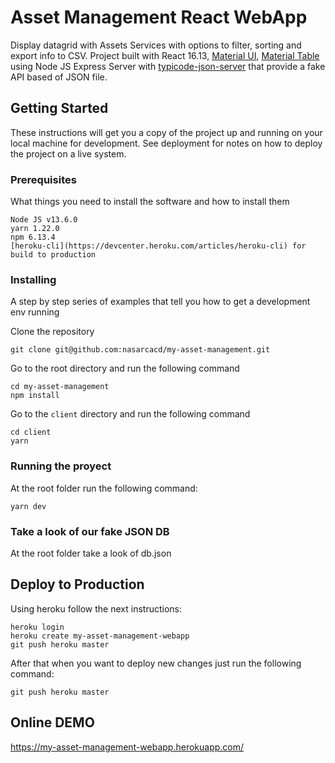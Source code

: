 # Asset Management React WebApp

Display datagrid with Assets Services with options to filter, sorting and export info to CSV. Project built with React 16.13, [Material UI](https://material-ui.com/), [Material Table](https://material-table.com/) using Node JS Express Server with [typicode-json-server](https://github.com/typicode/json-server) that provide a fake API based of JSON file.

## Getting Started

These instructions will get you a copy of the project up and running on your local machine for development. See deployment for notes on how to deploy the project on a live system.

### Prerequisites

What things you need to install the software and how to install them

```
Node JS v13.6.0
yarn 1.22.0
npm 6.13.4
[heroku-cli](https://devcenter.heroku.com/articles/heroku-cli) for build to production
```

### Installing

A step by step series of examples that tell you how to get a development env running

Clone the repository

```
git clone git@github.com:nasarcacd/my-asset-management.git
```

Go to the root directory and run the following command

```
cd my-asset-management
npm install
```

Go to the `client` directory and run the following command

```
cd client
yarn
```

### Running the proyect

At the root folder run the following command:

```
yarn dev
```

### Take a look of our fake JSON DB

At the root folder take a look of db.json 

## Deploy to Production

Using heroku follow the next instructions:

```
heroku login
heroku create my-asset-management-webapp
git push heroku master
```

After that when you want to deploy new changes just run the following command:

```
git push heroku master
```

## Online DEMO

https://my-asset-management-webapp.herokuapp.com/